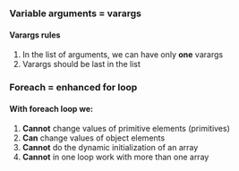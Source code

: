 ### Variable arguments = varargs
#### Varargs rules
1) In the list of arguments, we can have only **one** varargs
2) Varargs should be last in the list

### Foreach = enhanced for loop
#### With foreach loop we:
1) **Cannot** change values of primitive elements (primitives)
2) **Can** change values of object elements
3) **Cannot** do the dynamic initialization of an array
4) **Cannot** in one loop work with more than one array